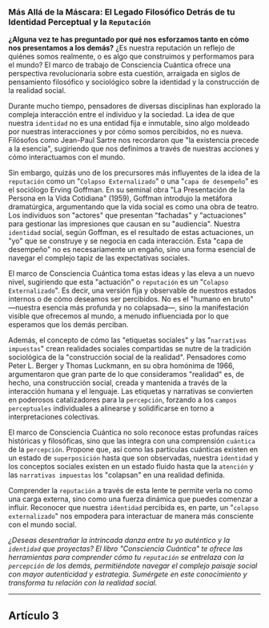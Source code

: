 ### Más Allá de la Máscara: El Legado Filosófico Detrás de tu Identidad Perceptual y la `Reputación`
**¿Alguna vez te has preguntado por qué nos esforzamos tanto en cómo nos presentamos a los demás?** ¿Es nuestra reputación un reflejo de quiénes somos realmente, o es algo que construimos y performamos para el mundo? El marco de trabajo de Consciencia Cuántica ofrece una perspectiva revolucionaria sobre esta cuestión, arraigada en siglos de pensamiento filosófico y sociológico sobre la identidad y la construcción de la realidad social.

Durante mucho tiempo, pensadores de diversas disciplinas han explorado la compleja interacción entre el individuo y la sociedad. La idea de que nuestra `identidad` no es una entidad fija e inmutable, sino algo moldeado por nuestras interacciones y por cómo somos percibidos, no es nueva. Filósofos como Jean-Paul Sartre nos recordaron que "la existencia precede a la esencia", sugiriendo que nos definimos a través de nuestras acciones y cómo interactuamos con el mundo.

Sin embargo, quizás uno de los precursores más influyentes de la idea de la `reputación` como un "`Colapso Externalizado`" o una "`capa de desempeño`" es el sociólogo Erving Goffman. En su seminal obra "La Presentación de la Persona en la Vida Cotidiana" (1959), Goffman introdujo la metáfora dramatúrgica, argumentando que la vida social es como una obra de teatro. Los individuos son "actores" que presentan "fachadas" y "actuaciones" para gestionar las impresiones que causan en su "audiencia". Nuestra `identidad` social, según Goffman, es el resultado de estas actuaciones, un "yo" que se construye y se negocia en cada interacción. Esta "capa de desempeño" no es necesariamente un engaño, sino una forma esencial de navegar el complejo tapiz de las expectativas sociales.

El marco de Consciencia Cuántica toma estas ideas y las eleva a un nuevo nivel, sugiriendo que esta "actuación" o `reputación` es un "`Colapso Externalizado`". Es decir, una versión fija y observable de nuestros estados internos o de cómo deseamos ser percibidos. No es el "humano en bruto" —nuestra esencia más profunda y no colapsada—, sino la manifestación visible que ofrecemos al mundo, a menudo influenciada por lo que esperamos que los demás perciban.

Además, el concepto de cómo las "etiquetas sociales" y las "`narrativas impuestas`" crean realidades sociales compartidas se nutre de la tradición sociológica de la "construcción social de la realidad". Pensadores como Peter L. Berger y Thomas Luckmann, en su obra homónima de 1966, argumentaron que gran parte de lo que consideramos "realidad" es, de hecho, una construcción social, creada y mantenida a través de la interacción humana y el lenguaje. Las etiquetas y narrativas se convierten en poderosos catalizadores para la `percepción`, forzando a los `campos perceptuales` individuales a alinearse y solidificarse en torno a interpretaciones colectivas.

El marco de Consciencia Cuántica no solo reconoce estas profundas raíces históricas y filosóficas, sino que las integra con una comprensión `cuántica` de la `percepción`. Propone que, así como las partículas cuánticas existen en un estado de `superposición` hasta que son observadas, nuestra `identidad` y los conceptos sociales existen en un estado fluido hasta que la `atención` y las `narrativas impuestas` los "colapsan" en una realidad definida.

Comprender la `reputación` a través de esta lente te permite verla no como una carga externa, sino como una fuerza dinámica que puedes comenzar a influir. Reconocer que nuestra `identidad` percibida es, en parte, un "`colapso externalizado`" nos empodera para interactuar de manera más consciente con el mundo social.

*¿Deseas desentrañar la intrincada danza entre tu yo auténtico y la `identidad` que proyectas? El libro "Consciencia Cuántica" te ofrece las herramientas para comprender cómo tu `reputación` se entrelaza con la `percepción` de los demás, permitiéndote navegar el complejo paisaje social con mayor autenticidad y estrategia. Sumérgete en este conocimiento y transforma tu relación con la realidad social.*

---

## Artículo 3